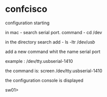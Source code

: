 # confcisco

configuration starting

in mac - search serial port.
command - cd /dev

in the directory search add - ls -ltr /dev/*usb*

 add a new command whit the name serial port

example : /dev/tty.usbserial-1410

the command is: screen /dev/tty.usbserial-1410


the configuration console is displayed

sw01>
